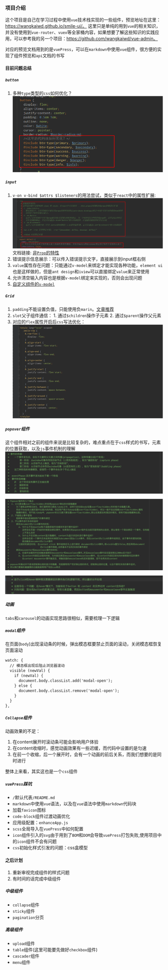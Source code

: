 
### 项目介绍
这个项目是自己在学习过程中使用`vue`技术栈实现的一些组件，预览地址在这里：https://wangkaiwd.github.io/smile-ui/。 这里只是单纯的用到`vue`的相关知识，并没有使用到`vue-router`、`vuex`等全家桶内容，如果想要了解这些知识的实践应用，可以参考我的另一个项目：https://github.com/wangkaiwd/vue-admin。

对应的预览文档用到的是`vuePress`，可以在`markdown`中使用`vue`组件，很方便的实现了组件预览和`api`文档的书写

#### 目前问题总结
##### `button`
1. 多种`type`类型的`css`如何优化？
    ![button-type](./shotscreen/button-type.png)
    
##### `input`
1. `v-on v-bind $attrs $listeners`的用法尝试，类似于`react`中的属性扩展:
    ![input](./shotscreen/input-code.png)  
    文档链接: [非`Prop`的特性](https://cn.vuejs.org/v2/guide/components-props.html#%E9%9D%9E-Prop-%E7%9A%84%E7%89%B9%E6%80%A7)
2. 错误提示信息展示：可以传入错误提示文字，直接展示到input框右侧
3. `value`属性存在问题：只能通过`v-model`来绑定才能实现各种功能，`element ui`也是这样做的，但是`ant design`和`iview`可以直接绑定`value`来正常使用
4. 允许清空输入内容也是根据`v-model`绑定来实现的，否则会出现问题
5. [自定义组件的`v-model`](https://cn.vuejs.org/v2/guide/components-custom-events.html#%E8%87%AA%E5%AE%9A%E4%B9%89%E7%BB%84%E4%BB%B6%E7%9A%84-v-model)
##### `Grid`
1. `padding`不能设置负值，只能使用负`marin`。[文章推荐](https://stackoverflow.com/questions/4973988/why-does-css-not-support-negative-padding)
2. `slot`父子组件通信： 1. 通过`$children`操作子元素 2. 通过`$parent`操作父元素
3. 对应的`flex`属性开启后`css`写法优化：
    ![row-flex](./shotscreen/row-flex.png)
    
##### `popover`组件
这个组件相对之前的组件来说是比较复杂的，难点重点在于`css`样式的书写，元素的位置获取，以及`js`事件机制的理解
![popover-1](shotscreen/popover-1.png)

![popover-2](shotscreen/popover-2.png)

![popover-3](shotscreen/popover-3.png)

##### 动画
`tabs`和`carousel`的动画实现思路很相似，需要梳理一下逻辑

##### `modal`组件
在页面(`body`)出现滚动条的时候，弹出模态框要禁止页面的滚动，关闭模态框恢复页面滚动 
```vue
watch: {
  // 模态框出现后阻止浏览器滚动
  visible (newVal) {
    if (newVal) {
      document.body.classList.add('modal-open');
    } else {
      document.body.classList.remove('modal-open');
    }
  }
},
```

##### `Collapse`组件
动画效果的不足：
  1. 在content展开时滚动条可能会影响用户体验
  2. 在content收缩时，感觉动画效果有一些迟缓，而代码中设置的是匀速
  3. 在前一个收缩，后一个展开时，会有一个动画的前后关系，而我们想要的是同时进行

整体上来看，其实这也是一个`css`组件
##### `vuePress`踩坑
* `/`默认代表`/README.md`
* `markdown`中使用`vue`语法，以及在`vue`语法中使用`markdown`代码块
* 加载`favicon`图标
* `code-block`组件过渡动画优化
* 应用级配置：`enhanceApp.js`
* `scss`全局导入在`vuePress`中如何配置
* `icon`组件引入的`svg`由于用到了`BOM`和`DOM`会导致`vuePress`打包失败,使用项目中的`icon`组件不会有问题
* `css`初始化样式引发的问题：css盒模型

#### 之后计划
1. 重新审视完成组件的样式问题
2. 有时间的话完成中级组件
##### 中级组件
* `collapse`组件
* `sticky`组件
* `pagination`分页

##### 高级组件
* `upload`组件
* `table`组件(这里可能要先做好`checkbox`组件)
* `cascader`组件
* `menu`组件


